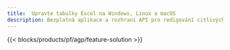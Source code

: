 ```yaml
---
title:  Upravte tabulky Excel na Windows, Linux a macOS
description: Bezplatná aplikace a rozhraní API pro redigování citlivých informací z tabulek XLS, XLSX a ODS
---
```

{{< blocks/products/pf/agp/feature-solution >}} 

